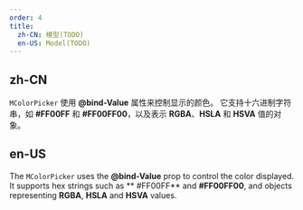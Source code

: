 ```yaml
---
order: 4
title:
  zh-CN: 模型(TODO)
  en-US: Model(TODO)
---
```


## zh-CN

`MColorPicker` 使用 **@bind-Value** 属性来控制显示的颜色。 它支持十六进制字符串，如 **#FF00FF** 和 **#FF00FF00**，以及表示 **RGBA**、**HSLA** 和 **HSVA**
值的对象。

## en-US

The `MColorPicker` uses the **@bind-Value** prop to control the color displayed. It supports hex strings such as **
#FF00FF** and **#FF00FF00**, and objects representing **RGBA**, **HSLA** and **HSVA** values.
